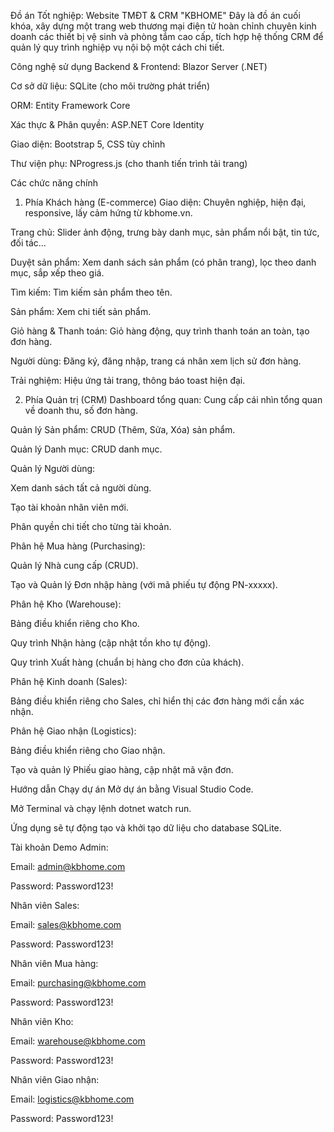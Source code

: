 Đồ án Tốt nghiệp: Website TMĐT & CRM "KBHOME"
Đây là đồ án cuối khóa, xây dựng một trang web thương mại điện tử hoàn chỉnh chuyên kinh doanh các thiết bị vệ sinh và phòng tắm cao cấp, tích hợp hệ thống CRM để quản lý quy trình nghiệp vụ nội bộ một cách chi tiết.

Công nghệ sử dụng
Backend & Frontend: Blazor Server (.NET)

Cơ sở dữ liệu: SQLite (cho môi trường phát triển)

ORM: Entity Framework Core

Xác thực & Phân quyền: ASP.NET Core Identity

Giao diện: Bootstrap 5, CSS tùy chỉnh

Thư viện phụ: NProgress.js (cho thanh tiến trình tải trang)

Các chức năng chính
1. Phía Khách hàng (E-commerce)
Giao diện: Chuyên nghiệp, hiện đại, responsive, lấy cảm hứng từ kbhome.vn.

Trang chủ: Slider ảnh động, trưng bày danh mục, sản phẩm nổi bật, tin tức, đối tác...

Duyệt sản phẩm: Xem danh sách sản phẩm (có phân trang), lọc theo danh mục, sắp xếp theo giá.

Tìm kiếm: Tìm kiếm sản phẩm theo tên.

Sản phẩm: Xem chi tiết sản phẩm.

Giỏ hàng & Thanh toán: Giỏ hàng động, quy trình thanh toán an toàn, tạo đơn hàng.

Người dùng: Đăng ký, đăng nhập, trang cá nhân xem lịch sử đơn hàng.

Trải nghiệm: Hiệu ứng tải trang, thông báo toast hiện đại.

2. Phía Quản trị (CRM)
Dashboard tổng quan: Cung cấp cái nhìn tổng quan về doanh thu, số đơn hàng.

Quản lý Sản phẩm: CRUD (Thêm, Sửa, Xóa) sản phẩm.

Quản lý Danh mục: CRUD danh mục.

Quản lý Người dùng:

Xem danh sách tất cả người dùng.

Tạo tài khoản nhân viên mới.

Phân quyền chi tiết cho từng tài khoản.

Phân hệ Mua hàng (Purchasing):

Quản lý Nhà cung cấp (CRUD).

Tạo và Quản lý Đơn nhập hàng (với mã phiếu tự động PN-xxxxx).

Phân hệ Kho (Warehouse):

Bảng điều khiển riêng cho Kho.

Quy trình Nhận hàng (cập nhật tồn kho tự động).

Quy trình Xuất hàng (chuẩn bị hàng cho đơn của khách).

Phân hệ Kinh doanh (Sales):

Bảng điều khiển riêng cho Sales, chỉ hiển thị các đơn hàng mới cần xác nhận.

Phân hệ Giao nhận (Logistics):

Bảng điều khiển riêng cho Giao nhận.

Tạo và quản lý Phiếu giao hàng, cập nhật mã vận đơn.

Hướng dẫn Chạy dự án
Mở dự án bằng Visual Studio Code.

Mở Terminal và chạy lệnh dotnet watch run.

Ứng dụng sẽ tự động tạo và khởi tạo dữ liệu cho database SQLite.

Tài khoản Demo
Admin:

Email: admin@kbhome.com

Password: Password123!

Nhân viên Sales:

Email: sales@kbhome.com

Password: Password123!

Nhân viên Mua hàng:

Email: purchasing@kbhome.com

Password: Password123!

Nhân viên Kho:

Email: warehouse@kbhome.com

Password: Password123!

Nhân viên Giao nhận:

Email: logistics@kbhome.com

Password: Password123!